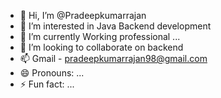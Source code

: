 - 👋 Hi, I’m @Pradeepkumarrajan
- 👀 I’m interested in Java Backend development
- 🌱 I’m currently Working professional ...
- 💞️ I’m looking to collaborate on backend 
- 📫 Gmail - pradeepkumarrajan98@gmail.com
- 😄 Pronouns: ...
- ⚡ Fun fact: ...

<!---
Pradeepkumarrajan/Pradeepkumarrajan is a ✨ special ✨ repository because its `README.md` (this file) appears on your GitHub profile.
You can click the Preview link to take a look at your changes.
--->
